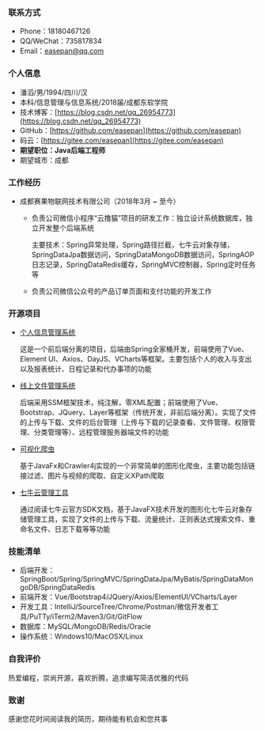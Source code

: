 ### 联系方式

- Phone：18180467126
- QQ/WeChat：735817834
- Email：easepan@qq.com

### 个人信息

- 潘滔/男/1994/四川/汉
- 本科/信息管理与信息系统/2018届/成都东软学院
- 技术博客：[https://blog.csdn.net/qq_26954773](https://blog.csdn.net/qq_26954773)
- GitHub：[https://github.com/easepan](https://github.com/easepan)
- 码云：[https://gitee.com/easepan](https://gitee.com/easepan)
- **期望职位：Java后端工程师**
- 期望城市：成都

### 工作经历	

- 成都赛果物联网技术有限公司（2018年3月 ~ 至今）

	- 负责公司微信小程序“云撸猫”项目的研发工作：独立设计系统数据库，独立开发整个后端系统

		主要技术：Spring异常处理，Spring路径拦截，七牛云对象存储，SpringDataJpa数据访问，SpringDataMongoDB数据访问，SpringAOP日志记录，SpringDataRedis缓存，SpringMVC控制器，Spring定时任务等

	- 负责公司微信公众号的产品订单页面和支付功能的开发工作

### 开源项目

- [个人信息管理系统](https://gitee.com/code4everything/wanna-spring)

	这是一个前后端分离的项目，后端由Spring全家桶开发，前端使用了Vue、Element UI、Axios、DayJS、VCharts等框架。主要包括个人的收入与支出以及报表统计、日程记录和代办事项的功能

- [线上文件管理系统](https://gitee.com/code4everything/efo)

	后端采用SSM框架技术，纯注解，零XML配置；前端使用了Vue、Bootstrap、JQuery、Layer等框架（传统开发，非前后端分离）。实现了文件的上传与下载、文件的后台管理（上传与下载的记录查看、文件管理、权限管理、分类管理等）、远程管理服务器端文件的功能

- [可视化爬虫](https://gitee.com/code4everything/visual-spider)

	基于JavaFx和Crawler4j实现的一个非常简单的图形化爬虫，主要功能包括链接过滤、图片与视频的爬取、自定义XPath爬取

- [七牛云管理工具](https://gitee.com/code4everything/qiniu)

	通过阅读七牛云官方SDK文档，基于JavaFX技术开发的图形化七牛云对象存储管理工具，实现了文件的上传与下载、流量统计、正则表达式搜索文件、重命名文件、日志下载等等功能

### 技能清单

- 后端开发：SpringBoot/Spring/SpringMVC/SpringDataJpa/MyBatis/SpringDataMongoDB/SpringDataRedis
- 前端开发：Vue/Bootstrap4/JQuery/Axios/ElementUI/VCharts/Layer
- 开发工具：IntelliJ/SourceTree/Chrome/Postman/微信开发者工具/PuTTy/iTerm2/Maven3/Git/GitFlow
- 数据库：MySQL/MongoDB/Redis/Oracle
- 操作系统：Windows10/MacOSX/Linux

### 自我评价

热爱编程，崇尚开源，喜欢折腾，追求编写简洁优雅的代码

### 致谢 

感谢您花时间阅读我的简历，期待能有机会和您共事